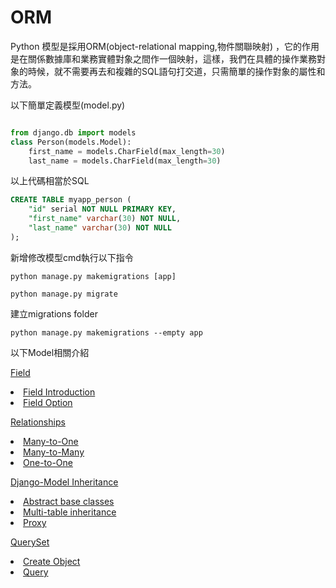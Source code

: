 # ORM  
Python 模型是採用ORM(object-relational mapping,物件關聯映射) ，它的作用是在關係數據庫和業務實體對象之間作一個映射，這樣，我們在具體的操作業務對象的時候，就不需要再去和複雜的SQL語句打交道，只需簡單的操作對象的屬性和方法。</br>

以下簡單定義模型(model.py)


```python 

from django.db import models
class Person(models.Model):
    first_name = models.CharField(max_length=30)
    last_name = models.CharField(max_length=30)    
```

以上代碼相當於SQL

```sql
CREATE TABLE myapp_person (
    "id" serial NOT NULL PRIMARY KEY,
    "first_name" varchar(30) NOT NULL,
    "last_name" varchar(30) NOT NULL
);
```

新增修改模型cmd執行以下指令</br>

```
python manage.py makemigrations [app]

python manage.py migrate
```

建立migrations folder
```
python manage.py makemigrations --empty app
```


以下Model相關介紹

<a href="https://github.com/Eddie02582/Django-tutorial/tree/master/Model/Field">Field</a>
<u1>
    <li> <a href = "https://github.com/Eddie02582/Django-tutorial/tree/master/Model/Field#field-introduction"> Field Introduction</a></li>
    <li> <a href = "https://github.com/Eddie02582/Django-tutorial/tree/master/Model/Field#field-option"> Field Option</a></li>
</ul>



<a href="https://github.com/Eddie02582/Django-tutorial/tree/master/Model/Relationships">Relationships</a>
<u1>
    <li><a href = "https://github.com/Eddie02582/Django-tutorial/tree/master/Model/Relationships#many-to-one">Many-to-One</a></li>
    <li><a href = "https://github.com/Eddie02582/Django-tutorial/tree/master/Model/Relationships#many-to-many">Many-to-Many</a></li>
    <li><a href = "https://github.com/Eddie02582/Django-tutorial/tree/master/Model/Relationships#one-to-one">One-to-One</a></li>
</ul>

<a href="https://github.com/Eddie02582/Django-tutorial/tree/master/Model/Inheritance">Django-Model Inheritance</a>
<u1>
    <li><a href = "https://github.com/Eddie02582/Django-tutorial/tree/master/Model/Inheritance#1abstract-base-classes">Abstract base classes</a></li>
    <li><a href = "https://github.com/Eddie02582/Django-tutorial/tree/master/Model/Inheritance#2multi-table-inheritance">Multi-table inheritance</a></li>
    <li><a href = "https://github.com/Eddie02582/Django-tutorial/tree/master/Model/Inheritance#3proxy">Proxy</a></li>
</ul>


<a href="https://github.com/Eddie02582/Django-tutorial/tree/master/Model/QuerySet">QuerySet</a>
<u1>
    <li><a href = "https://github.com/Eddie02582/Django-tutorial/tree/master/Model/QuerySet#1create-object">Create Object</a></li>
    <li><a href=https://github.com/Eddie02582/Django-tutorial/tree/master/Model/QuerySet#2query>Query</a></li>
</ul>




